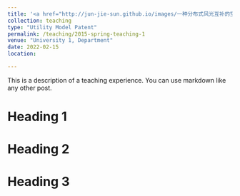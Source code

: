 ```yaml
---
title: '<a href="http://jun-jie-sun.github.io/images/一种分布式风光互补的空气净化装置.png" style="color: teal;">1. A Distributed Air Purification Device with Wind-Solar Hybrid Power Supply </a>'
collection: teaching
type: "Utility Model Patent"
permalink: /teaching/2015-spring-teaching-1
venue: "University 1, Department"
date: 2022-02-15
location: 

---
```


This is a description of a teaching experience. You can use markdown like any other post.

Heading 1
======

Heading 2
======

Heading 3
======
